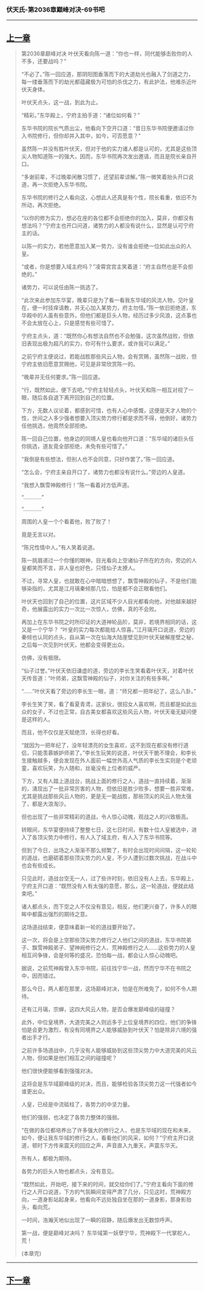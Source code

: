 ### 伏天氏-第2036章巅峰对决-69书吧

--------
[上一章](./fa6c7069e9c863bdb17cb5e7b5f1de75.md)
--------


>
>
>
>第2036章巅峰对决
>叶伏天看向陈一道：“你也一样，同代能够击败你的人不多，还要战吗？”
>
>“不必了。”陈一回应道，那阴阳图垂落而下的大道劫光也融入了剑道之力，每一缕垂落而下的劫光都蕴藏极为可怕的杀伐之力，有此护法，他难杀近叶伏天身体。
>
>叶伏天点头，这一战，到此为止。
>
>“精彩。”东华殿上，宁府主拍手道：“诸位如何看？”
>
>东华书院的院长气质出尘，他看向下空开口道：“昔日东华书院便邀请过你入书院修行，但你却并入其中，如今，可否愿意？”
>
>虽然陈一并没有胜叶伏天，但对于他的实力诸人都是认可的，尤其是这些顶尖人物知道陈一的强大，因而，东华书院再次发出邀请，而且是院长亲自开口。
>
>“多谢前辈，不过晚辈闲散习惯了，还望前辈谅解。”陈一微笑着抬头开口说道，再一次拒绝入东华书院。
>
>东华书院的修行之人看向这，心想此人还真是有个性，院长看重，依旧不为所动，再次拒绝。
>
>“以你的修为实力，想必在座的各位都不会拒绝你的加入，莫非，你都没有想法吗？”宁府主也开口问道，诸势力的人都没有说什么，显然是认可宁府主的话。
>
>以陈一的实力，若他愿意加入某一势力，没有谁会拒绝一位如此出众的人皇。
>
>“或者，你是想要入域主府吗？”凌霄宫宫主笑着道：“府主自然也是不会拒绝的。”
>
>诸势力，可以说任由陈一挑选了。
>
>“此次来此参加东华宴，晚辈只是为了看一看我东华域的风流人物，见叶皇在，便一时技痒请教，并无心加入某势力，府主勿怪。”陈一依旧拒绝道，东华殿中的人虽有些意外，但他们都是巨头人物，经历过多少风浪，这点事也不会太放在心上，只是感觉有些可惜了。
>
>宁府主点头，道：“既然你心有想法自然也不会勉强，这次虽然战败，但依旧表现出极为超凡的实力，你可有什么要求，或许我可以满足。”
>
>之前宁府主便说过，若能战胜那些风云人物，会有赏赐，虽然陈一战败，但宁府主依旧愿意赏赐他，可见是非常欣赏陈一的。
>
>“晚辈并无任何要求。”陈一回应道。
>
>“行，既然如此，便下去吧。”宁府主轻轻点头，叶伏天和陈一相互对视了一眼，随后各自退下离开回到自己的位置。
>
>下方，无数人议论着，都感到可惜，也有人心中感慨，这便是天才人物的个性，世间之人多少强者想要入顶尖势力修行都是求而不得，他倒好，诸势力任他挑选，他竟然全部拒绝。
>
>陈一回自己位置，他身边的同境人皇也看向他开口道：“东华域的诸巨头任你挑选，道友竟全部拒绝，未免有些可惜了。”
>
>“我倒是有些想法，但别人也不会同意，只好作罢了。”陈一回应道。
>
>“怎么会，宁府主亲自开口了，诸势力也都没有说什么。”旁边的人皇道。
>
>“我想入飘雪神殿修行！”陈一看着对方低声道。
>
>“…………”
>
>“…………”
>
>周围的人皇一个个看着他，败了败了！
>
>竟是无言以对。
>
>“陈兄性情中人。”有人笑着说道。
>
>陈一挑眉递过一个你懂的眼神，目光看向上空诸仙子所在的方向，旁边的人皇都笑而不言，非人皇也好色，只怪仙子太撩人。
>
>不过，寻常人皇，也就敢在心中暗暗想想了，飘雪神殿的仙子，不是他们能够染指的，尤其是江月璃秦倾那几位，怕是都不会正眼看他们。
>
>叶伏天也回到了自己的位置，这片区域不少人目光都看向他，对他越来越好奇，他展露出的实力一次比一次惊人，仿佛，真的不会败。
>
>再加上在东华书院之时所印证的大道神轮品阶，莫非，若境界相同的话，这又是一个宁华？
>“叶皇的实力每次都能给人惊喜。”江月璃开口说道，旁边的秦倾也认同的点头，自从第一次在仙海大陆崖壁见到叶伏天破解崖壁之秘，之后每一次见到叶伏天，他都会变得更出众。
>
>仿佛，没有极限。
>
>“仙子过誉。”叶伏天依旧谦虚的道，旁边的李长生笑看着叶伏天，对着叶伏天传音道：“叶师弟，这飘雪神殿的仙子，对你关注的有些多啊。”
>
>“……”叶伏天看了旁边的李长生一眼，道：“师兄都一把年纪了，这么八卦。”
>
>李长生笑了笑，看了看夏青鸢，这家伙，很招女人喜欢啊，而且都是如此出众的女子，不过也正常，自古美女都喜欢这些风云人物，叶伏天毫无疑问便是这样的人。
>
>而且，他不仅仅是天赋绝顶，长得也好看。
>
>“就因为一把年纪了，没年轻漂亮的女生喜欢，这不到现在都没有修行道侣，只能羡慕嫉妒师弟了。”李长生玩笑的说道，叶伏天干脆不理会，和李长生接触越多，便会发现在外人面前一幅世外高人气质的李长生实则是个老顽童，喜欢玩笑，为人随和，丝毫没有上位者的威严。
>
>下方，又有人踏上道战台，挑战上面的修行之人，道战一直持续着，渐渐的，涌现出了一批非常厉害的人物，但依旧是胜少败多，想要一胜非常难，尤其是挑战那些风云人物的，更是无一能战胜，那些顶尖的风云人物太强了，都是大浪淘沙。
>
>但也出现了一些非常精彩的道战，令人惊心动魄，观战之人的兴致极高。
>
>转眼间，东华宴便持续了整整七日，这七日时间，有数十位人皇被选中，进入了各顶尖势力中修行，有人入了域主府，有人入了东华书院等。
>
>但到了今日，出场之人渐渐不那么频繁了，有时会出现时间间隔，这一轮轮的道战，也磨砺着那些顶尖势力的人皇，不少人遭到过数次挑战，在战斗中也会有些成长。
>
>只见此时，道战台空无一人，过了些许时刻，依旧没有人上去，东华殿上，宁府主开口道：“既然没有人有太强的意愿，那么，这一轮道战，便就此结束吧。”
>
>诸人都点头，而下空之人不仅没有意见，相反，他们更兴奋了，许多人的眼眸中都露出强烈的期待之意。
>
>这场道战结束，便意味着新一轮的道战要开始了。
>
>这一次，将会是上空那些顶尖势力修行之人他们之间的道战，东华书院弟子、飘雪神殿弟子、望神阙修行之人、荒神殿修行之人……这些势力的人皇相互间争锋，会是何等的盛况，恐怕每一战，都会让人惊心动魄吧。
>
>据说，之前荒神殿曾入东华书院，前往找宁华一战，然而宁华不在书院之中，因而错过。
>
>那么今日，两人都在那里，这场巅峰对决，怕是在所难免了，如何不令人期待。
>
>还有江月璃，宗蝉，这四大风云人物，是否会爆发巅峰级的碰撞？
>
>此外，中位皇境界，大道完美之人则远多于上位皇境界的四位，他们的争锋怕是会更为激烈，有没有同境界之人能够威胁到叶伏天？怕是除非六境的强者出手才行。
>
>之前许多场道战中，几乎没有人能够威胁到这些顶尖势力中大道完美的风云人物，但如果是他们相互之间的碰撞呢？
>
>他们很快便能够看到强强对决。
>
>这将会是东华域巅峰级的对决，而且，能够检验各顶尖势力这一代强者如今谁更出众。
>
>人皇，已经是中流砥柱了，各势力的中坚力量。
>
>他们的强弱，也决定了各势力整体的强弱。
>
>“在做的各位都培养出了许多强大的修行之人，也是东华域的现在和未来，如今，便让我东华域的修行之人，看看他们的风采，如何？”宁府主开口说道，顿时下方传来震天的回应之声，声音直入九重天，声震东华天。
>
>所有人，都极为期待。
>
>各势力的巨头人物也都点头，没有意见。
>
>“既然如此，开始吧，接下来的时间，就交给你们了。”宁府主看向下面的修行之人开口说道，下方的气氛瞬间变得严肃了几分，只见这时，荒神殿方向，一道身影站起身来，他看向不远处独自坐在那的一道身影，那身影抬头，看向荒。
>
>一时间，浩瀚天地似出现了一瞬的寂静，随后爆发出无数惊呼声。
>
>第一战，便是巅峰对决吗？
>东华域第一妖孽宁华，荒神殿下一代掌舵人，荒！
>
>(本章完)
>
>

--------
[下一章](./91a0b988d7b40e6ded8cb9fe82c5c85c.md)
--------
